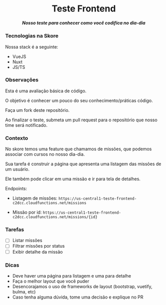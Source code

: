 <h1 align="center">Teste Frontend</h1>
<h5 align="center">Nosso teste para conhecer como você codifica no dia-dia</h5>

### Tecnologias na Skore

Nossa stack é a seguinte:

- VueJS
- Nuxt
- JS/TS

### Observações

Esta é uma avaliação básica de código.

O objetivo é conhecer um pouco do seu conhecimento/práticas código.

Faça um fork deste repositório.

Ao finalizar o teste, submeta um pull request para o repositório que nosso time será notificado.

### Contexto

No skore temos uma feature que chamamos de missões, que podemos associar com cursos no nosso dia-dia.

Sua tarefa é construir a página que apresenta uma listagem das missões de um usuário.

Ele também pode clicar em uma missão e ir para tela de detalhes.

Endpoints:

* Listagem de missões: `https://us-central1-teste-frontend-c2dcc.cloudfunctions.net/missions`

* Missão por id: `https://us-central1-teste-frontend-c2dcc.cloudfunctions.net/missions/{id}`

### Tarefas

- [ ] Listar missões
- [ ] Filtrar missões por status
- [ ] Exibir detalhe da missão

### Dicas

- Deve haver uma página para listagem e uma para detalhe
- Faça o melhor layout que você puder
- Desencorajamos o uso de frameworks de layout (bootstrap, vuetify, bulma, etc)
- Caso tenha alguma dúvida, tome uma decisão e explique no PR
